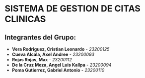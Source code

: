 # SISTEMA DE GESTION DE CITAS CLINICAS

## Integrantes del Grupo:
- **Vera Rodriguez, Cristian Leonardo** - *23200125*
- **Cueva Alcala, Axel Andree** - *23200093*
- **Rojas Rojas, Max** - *23200112*
- **De la Cruz Meza, Angel Luis Kallpa** - *23200094*
- **Poma Gutierrez, Gabriel Antonio** - *23200110*
